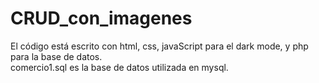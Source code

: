 ﻿# CRUD_con_imagenes
El código está escrito con html, css, javaScript para el dark mode, y php para la base de datos.
<br>
comercio1.sql es la base de datos utilizada en mysql.

